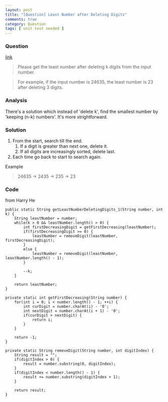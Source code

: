 ```yaml
---
layout: post
title: "[Question] Least Number after Deleting Digits"
comments: true
category: Question
tags: [ unit test needed ]
---
```


### Question 

[link](http://codercareer.blogspot.sg/2013/11/no-48-least-number-after-deleting-digits.html)

> Please get the least number after deleting k digits from the input number. 

> For example, if the input number is 24635, the least number is 23 after deleting 3 digits. 

### Analysis

There's a solution which instead of 'delete k', find the smallest number by 'keeping (n-k) numbers'. It's more strightforward. 

### Solution

1. From the start, search till the end.
    1. If a digit is greater than next one, delete it. 
    1. If all digits are increasingly sorted, delete last. 
1. Each time go back to start to search again. 

Example

> 24635 -> 2435 -> 235 -> 23

### Code

from Harry He

    public static String getLeastNumberDeletingDigits_1(String number, int k) {
        String leastNumber = number;
        while(k > 0 && leastNumber.length() > 0) {
            int firstDecreasingDigit = getFirstDecreasing(leastNumber);
            if(firstDecreasingDigit >= 0) {
                leastNumber = removeDigit(leastNumber, firstDecreasingDigit);
            }
            else {
                leastNumber = removeDigit(leastNumber, leastNumber.length() - 1);
            }

            --k;
        }

        return leastNumber;
    }

    private static int getFirstDecreasing(String number) {
        for(int i = 0; i < number.length() - 1; ++i) {
            int curDigit = number.charAt(i) - '0';
            int nextDigit = number.charAt(i + 1) - '0';
            if(curDigit > nextDigit) {
                return i;
            }
        }

        return -1;
    }

    private static String removeDigit(String number, int digitIndex) {
        String result = "";
        if(digitIndex > 0) {
            result = number.substring(0, digitIndex);
        }
        if(digitIndex < number.length() - 1) {
            result += number.substring(digitIndex + 1);
        }

        return result;
    }
